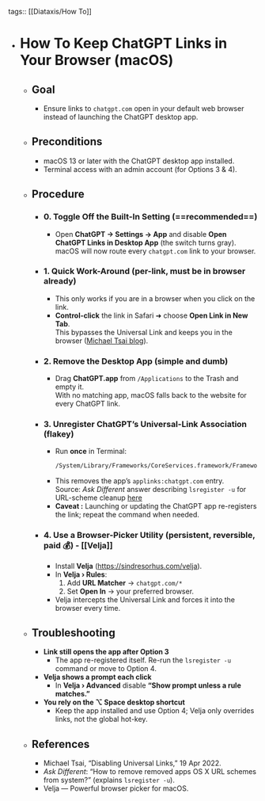 tags:: [[Diataxis/How To]]

- # How To Keep ChatGPT Links in Your Browser (macOS)
	- ## Goal
		- Ensure links to `chatgpt.com` open in your default web browser instead of launching the ChatGPT desktop app.
	- ## Preconditions
		- macOS 13 or later with the ChatGPT desktop app installed.
		- Terminal access with an admin account (for Options 3 & 4).
	- ## Procedure
		- ### 0. Toggle Off the Built-In Setting (==recommended==)
			- Open **ChatGPT → Settings → App** and disable **Open ChatGPT Links in Desktop App** (the switch turns gray).  
			  macOS will now route every `chatgpt.com` link to your browser.
		- ### 1. Quick Work-Around (per-link, must be in browser already)
			- This only works if you are in a browser when you click on the link.
			- **Control-click** the link in Safari ➜ choose **Open Link in New Tab**.  
			  This bypasses the Universal Link and keeps you in the browser ([Michael Tsai blog](https://mjtsai.com/blog/2022/04/19/disabling-universal-links/)).
		- ### 2. Remove the Desktop App (simple and dumb)
			- Drag **ChatGPT.app** from `/Applications` to the Trash and empty it.  
			  With no matching app, macOS falls back to the website for every ChatGPT link.
		- ### 3. Unregister ChatGPT’s Universal-Link Association (flakey)
			- Run **once** in Terminal:
			  ~~~bash
			  /System/Library/Frameworks/CoreServices.framework/Frameworks/LaunchServices.framework/Support/lsregister -u -f /Applications/ChatGPT.app
			  ~~~
			- This removes the app’s `applinks:chatgpt.com` entry.  
			  Source: *Ask Different* answer describing `lsregister -u` for URL-scheme cleanup  [here](https://apple.stackexchange.com/questions/143147/how-to-remove-removed-apps-os-x-url-schemes-from-system)
			- **Caveat :** Launching or updating the ChatGPT app re-registers the link; repeat the command when needed.
		- ### 4. Use a Browser-Picker Utility (persistent, reversible, paid 💰) - [[Velja]]
			- Install **Velja** (<https://sindresorhus.com/velja>).
			- In **Velja › Rules**:
			  1. Add **URL Matcher** → `chatgpt.com/*`
			  2. Set **Open In** → your preferred browser.
			- Velja intercepts the Universal Link and forces it into the browser every time.
	- ## Troubleshooting
		- **Link still opens the app after Option 3**
			- The app re-registered itself. Re-run the `lsregister -u` command or move to Option 4.
		- **Velja shows a prompt each click**
			- In **Velja › Advanced** disable **“Show prompt unless a rule matches.”**
		- **You rely on the ⌥ Space desktop shortcut**
			- Keep the app installed and use Option 4; Velja only overrides links, not the global hot-key.
	- ## References
		- Michael Tsai, “Disabling Universal Links,” 19 Apr 2022.
		- *Ask Different*: “How to remove removed apps OS X URL schemes from system?” (explains `lsregister -u`).
		- Velja — Powerful browser picker for macOS.
